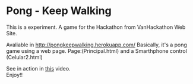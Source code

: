 # Pong - Keep Walking 

This is a experiment. A game for the Hackathon from VanHackathon Web Site.

Avaliable in http://pongkeepwalking.herokuapp.com/
Basically, it's a pong game using a web page. Page:(Principal.html) and  a Smarthphone control (Celular2.html)

See in action in <a href="https://www.youtube.com/watch?v=RNuSzC0JRJw">this</a> video.  
Enjoy!! 
